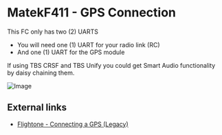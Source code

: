 # MatekF411 - GPS Connection

This FC only has two (2) UARTS

- You will need one (1) UART for your radio link (RC)
- And one (1) UART for the GPS module

If using TBS CRSF and TBS Unify you could get Smart Audio functionality by daisy chaining them.

![Image](https://github.com/fl1wiki-mrteel/FlightOneWiki/blob/main/IMG/MATEK_AURORA_F411AIO.JPG)

## External links

- [Flightone - Connecting a GPS (Legacy)](https://support.flightone.com/index.php/knowledge-base/connecting-a-gps/)